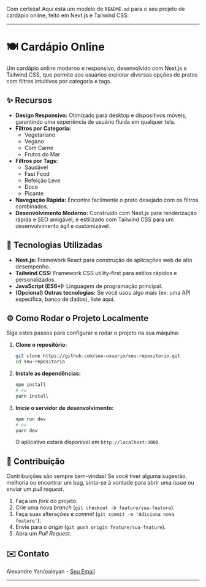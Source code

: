 Com certeza\! Aqui está um modelo de `README.md` para o seu projeto de cardápio online, feito em Next.js e Tailwind CSS:

-----

# 🍽️ Cardápio Online

Um cardápio online moderno e responsivo, desenvolvido com Next.js e Tailwind CSS, que permite aos usuários explorar diversas opções de pratos com filtros intuitivos por categoria e tags.

## ✨ Recursos

  * **Design Responsivo:** Otimizado para desktop e dispositivos móveis, garantindo uma experiência de usuário fluida em qualquer tela.
  * **Filtros por Categoria:**
      * Vegetariano
      * Vegano
      * Com Carne
      * Frutos do Mar
  * **Filtros por Tags:**
      * Saudável
      * Fast Food
      * Refeição Leve
      * Doce
      * Picante
  * **Navegação Rápida:** Encontre facilmente o prato desejado com os filtros combinados.
  * **Desenvolvimento Moderno:** Construído com Next.js para renderização rápida e SEO amigável, e estilizado com Tailwind CSS para um desenvolvimento ágil e customizável.

## 🚀 Tecnologias Utilizadas

  * **Next.js:** Framework React para construção de aplicações web de alto desempenho.
  * **Tailwind CSS:** Framework CSS utility-first para estilos rápidos e personalizados.
  * **JavaScript (ES6+):** Linguagem de programação principal.
  * **(Opcional) Outras tecnologias:** Se você usou algo mais (ex: uma API específica, banco de dados), liste aqui.

## ⚙️ Como Rodar o Projeto Localmente

Siga estes passos para configurar e rodar o projeto na sua máquina:

1.  **Clone o repositório:**

    ```bash
    git clone https://github.com/seu-usuario/seu-repositorio.git
    cd seu-repositorio
    ```

2.  **Instale as dependências:**

    ```bash
    npm install
    # ou
    yarn install
    ```

3.  **Inicie o servidor de desenvolvimento:**

    ```bash
    npm run dev
    # ou
    yarn dev
    ```

    O aplicativo estará disponível em `http://localhost:3000`.

## 🤝 Contribuição

Contribuições são sempre bem-vindas\! Se você tiver alguma sugestão, melhoria ou encontrar um bug, sinta-se à vontade para abrir uma *issue* ou enviar um *pull request*.

1.  Faça um *fork* do projeto.
2.  Crie uma nova *branch* (`git checkout -b feature/sua-feature`).
3.  Faça suas alterações e *commit* (`git commit -m 'Adiciona nova feature'`).
4.  Envie para o *origin* (`git push origin feature/sua-feature`).
5.  Abra um *Pull Request*.


## ✉️ Contato

Alexandre Yan/oaleyan - [Seu Email](alexandre.yan.grossl@gmail.com)

-----